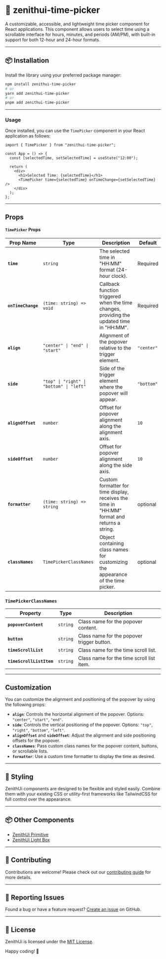 # 🌈 zenithui-time-picker

A customizable, accessible, and lightweight time picker component for React applications. This component allows users to select time using a scrollable interface for hours, minutes, and periods (AM/PM), with built-in support for both 12-hour and 24-hour formats.

---

## 📦 Installation

Install the library using your preferred package manager:

```bash
npm install zenithui-time-picker
# or
yarn add zenithui-time-picker
# or
pnpm add zenithui-time-picker
```

---

### Usage

Once installed, you can use the `TimePicker` component in your React application as follows:

```tsx
import { TimePicker } from "zenithui-time-picker";

const App = () => {
  const [selectedTime, setSelectedTime] = useState("12:00");

  return (
    <div>
      <h1>Selected Time: {selectedTime}</h1>
      <TimePicker time={selectedTime} onTimeChange={setSelectedTime} />
    </div>
  );
};
```

---

## Props

#### `TimePicker` Props

| Prop Name          | Type                                     | Description                                                                                  | Default    |
| ------------------ | ---------------------------------------- | -------------------------------------------------------------------------------------------- | ---------- |
| **`time`**         | `string`                                 | The selected time in "HH:MM" format (24-hour clock).                                         | Required   |
| **`onTimeChange`** | `(time: string) => void`                 | Callback function triggered when the time changes, providing the updated time in "HH:MM".    | Required   |
| **`align`**        | `"center" \| "end" \| "start"`           | Alignment of the popover relative to the trigger element.                                    | `"center"` |
| **`side`**         | `"top" \| "right" \| "bottom" \| "left"` | Side of the trigger element where the popover will appear.                                   | `"bottom"` |
| **`alignOffset`**  | `number`                                 | Offset for popover alignment along the alignment axis.                                       | `10`       |
| **`sideOffset`**   | `number`                                 | Offset for popover alignment along the side axis.                                            | `10`       |
| **`formatter`**    | `(time: string) => string`               | Custom formatter for time display, receives the time in "HH:MM" format and returns a string. | optional   |
| **`classNames`**   | `TimePickerClassNames`                   | Object containing class names for customizing the appearance of the time picker.             | optional   |

### `TimePickerClassNames`

| Property                 | Type     | Description                                |
| ------------------------ | -------- | ------------------------------------------ |
| **`popoverContent`**     | `string` | Class name for the popover content.        |
| **`button`**             | `string` | Class name for the popover trigger button. |
| **`timeScrollList`**     | `string` | Class name for the time scroll list.       |
| **`timeScrollListItem`** | `string` | Class name for the time scroll list item.  |

---

## Customization

You can customize the alignment and positioning of the popover by using the following props:

- **`align`**: Controls the horizontal alignment of the popover. Options: `"center"`, `"start"`, `"end"`.
- **`side`**: Controls the vertical positioning of the popover. Options: `"top"`, `"right"`, `"bottom"`, `"left"`.
- **`alignOffset`** and **`sideOffset`**: Adjust the alignment and side positioning offsets for the popover.
- **`classNames`**: Pass custom class names for the popover content, buttons, or scrollable lists.
- **`formatter`**: Use a custom time formatter to display the time as desired.

---

## 🎨 Styling

ZenithUi components are designed to be flexible and styled easily. Combine them with your existing CSS or utility-first frameworks like TailwindCSS for full control over the appearance.

---

## 📦 Other Components

- [ZenithUi Primitive](https://npmjs.com/package/zenithui-primitive)
- [ZenithUi Light Box](https://npmjs.com/package/zenithui-light-box)

---

## 🤝 Contributing

Contributions are welcome! Please check out our [contributing guide](https://github.com/ChanduBobbili/ZenithUi/blob/main/CONTRIBUTING.md) for more details.

---

## 🐛 Reporting Issues

Found a bug or have a feature request? [Create an issue](https://github.com/ChanduBobbili/ZenithUi/issues) on GitHub.

---

## 📄 License

ZenithUi is licensed under the [MIT License](https://github.com/ChanduBobbili/ZenithUi/blob/main/LICENSE.md).

Happy coding! 🚀
